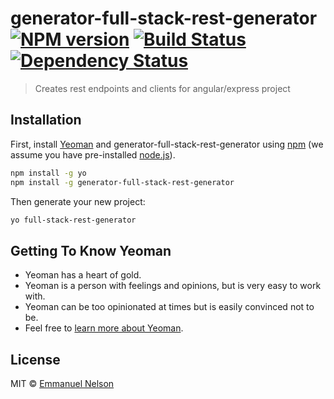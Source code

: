 # generator-full-stack-rest-generator [![NPM version][npm-image]][npm-url] [![Build Status][travis-image]][travis-url] [![Dependency Status][daviddm-image]][daviddm-url]
> Creates rest endpoints and clients for angular/express project

## Installation

First, install [Yeoman](http://yeoman.io) and generator-full-stack-rest-generator using [npm](https://www.npmjs.com/) (we assume you have pre-installed [node.js](https://nodejs.org/)).

```bash
npm install -g yo
npm install -g generator-full-stack-rest-generator
```

Then generate your new project:

```bash
yo full-stack-rest-generator
```

## Getting To Know Yeoman

 * Yeoman has a heart of gold.
 * Yeoman is a person with feelings and opinions, but is very easy to work with.
 * Yeoman can be too opinionated at times but is easily convinced not to be.
 * Feel free to [learn more about Yeoman](http://yeoman.io/).

## License

MIT © [Emmanuel Nelson](emmanuelnelson.com)


[npm-image]: https://badge.fury.io/js/generator-full-stack-rest-generator.svg
[npm-url]: https://npmjs.org/package/generator-full-stack-rest-generator
[travis-image]: https://travis-ci.org/manuelnelson/generator-full-stack-rest-generator.svg?branch=master
[travis-url]: https://travis-ci.org/manuelnelson/generator-full-stack-rest-generator
[daviddm-image]: https://david-dm.org/manuelnelson/generator-full-stack-rest-generator.svg?theme=shields.io
[daviddm-url]: https://david-dm.org/manuelnelson/generator-full-stack-rest-generator
